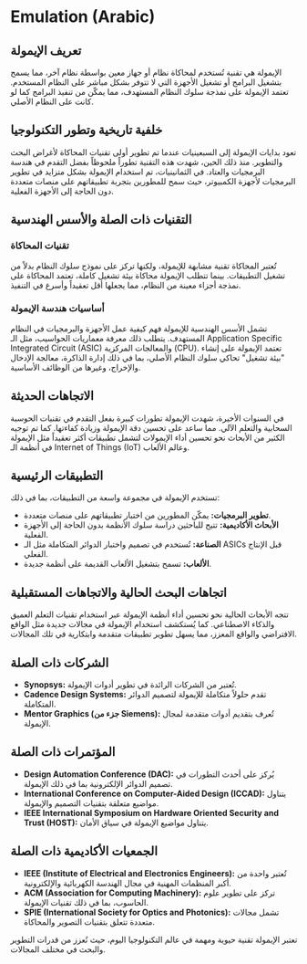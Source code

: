 # Emulation (Arabic)

## تعريف الإيمولة

الإيمولة هي تقنية تُستخدم لمحاكاة نظام أو جهاز معين بواسطة نظام آخر، مما يسمح بتشغيل البرامج أو تشغيل الأجهزة التي لا تتوفر بشكل مباشر على النظام المستخدم. تعتمد الإيمولة على نمذجة سلوك النظام المستهدف، مما يمكّن من تنفيذ البرامج كما لو كانت على النظام الأصلي.

## خلفية تاريخية وتطور التكنولوجيا

تعود بدايات الإيمولة إلى السبعينيات عندما تم تطوير أولى تقنيات المحاكاة لأغراض البحث والتطوير. منذ ذلك الحين، شهدت هذه التقنية تطوراً ملحوظاً بفضل التقدم في هندسة البرمجيات والعتاد. في الثمانينيات، تم استخدام الإيمولة بشكل متزايد في تطوير البرمجيات لأجهزة الكمبيوتر، حيث سمح للمطورين بتجربة تطبيقاتهم على منصات متعددة دون الحاجة إلى الأجهزة الفعلية.

## التقنيات ذات الصلة والأسس الهندسية

### تقنيات المحاكاة

تُعتبر المحاكاة تقنية مشابهة للإيمولة، ولكنها تركز على نموذج سلوك النظام بدلاً من تشغيل التطبيقات. بينما تتطلب الإيمولة محاكاة بيئة تشغيل كاملة، تعتمد المحاكاة على نمذجة أجزاء معينة من النظام، مما يجعلها أقل تعقيداً وأسرع في التنفيذ.

### أساسيات هندسة الإيمولة

تشمل الأسس الهندسية للإيمولة فهم كيفية عمل الأجهزة والبرمجيات في النظام المستهدف. يتطلب ذلك معرفة معماريات الحواسيب، مثل الـ Application Specific Integrated Circuit (ASIC) والمعالجات المركزية (CPU). تعتمد الإيمولة على إنشاء "بيئة تشغيل" تحاكي سلوك النظام الأصلي، بما في ذلك إدارة الذاكرة، معالجة الإدخال والإخراج، وغيرها من الوظائف الأساسية.

## الاتجاهات الحديثة

في السنوات الأخيرة، شهدت الإيمولة تطورات كبيرة بفعل التقدم في تقنيات الحوسبة السحابية والتعلم الآلي. مما ساعد على تحسين دقة الإيمولة وزيادة كفاءتها. كما تم توجيه الكثير من الأبحاث نحو تحسين أداء الإيمولات لتشمل تطبيقات أكثر تعقيداً مثل الإيمولة في أنظمة الـ Internet of Things (IoT) وعالم الألعاب.

## التطبيقات الرئيسية

تستخدم الإيمولة في مجموعة واسعة من التطبيقات، بما في ذلك:

- **تطوير البرمجيات:** يمكّن المطورين من اختبار تطبيقاتهم على منصات متعددة.
- **الأبحاث الأكاديمية:** تتيح للباحثين دراسة سلوك الأنظمة بدون الحاجة إلى الأجهزة الفعلية.
- **الصناعة:** تُستخدم في تصميم واختبار الدوائر المتكاملة مثل الـ ASICs قبل الإنتاج الفعلي.
- **الألعاب:** تسمح بتشغيل الألعاب القديمة على أنظمة جديدة.

## اتجاهات البحث الحالية والاتجاهات المستقبلية

تتجه الأبحاث الحالية نحو تحسين أداء أنظمة الإيمولة عبر استخدام تقنيات التعلم العميق والذكاء الاصطناعي. كما يُستكشف استخدام الإيمولة في مجالات جديدة مثل الواقع الافتراضي والواقع المعزز، مما يسهل تطوير تطبيقات متقدمة وابتكارية في تلك المجالات.

## الشركات ذات الصلة

- **Synopsys:** تُعتبر من الشركات الرائدة في تطوير أدوات الإيمولة.
- **Cadence Design Systems:** تقدم حلولاً متكاملة للإيمولة لتصميم الدوائر المتكاملة.
- **Mentor Graphics (جزء من Siemens):** تُعرف بتقديم أدوات متقدمة لمجال الإيمولة.

## المؤتمرات ذات الصلة

- **Design Automation Conference (DAC):** يُركز على أحدث التطورات في تصميم الدوائر الإلكترونية بما في ذلك الإيمولة.
- **International Conference on Computer-Aided Design (ICCAD):** يتناول مواضيع متعلقة بتقنيات التصميم والإيمولة.
- **IEEE International Symposium on Hardware Oriented Security and Trust (HOST):** يتناول مواضيع الإيمولة في سياق الأمان.

## الجمعيات الأكاديمية ذات الصلة

- **IEEE (Institute of Electrical and Electronics Engineers):** تُعتبر واحدة من أكبر المنظمات المهنية في مجال الهندسة الكهربائية والإلكترونية.
- **ACM (Association for Computing Machinery):** تركز على تطوير علوم الحاسوب، بما في ذلك تقنيات الإيمولة.
- **SPIE (International Society for Optics and Photonics):** تشمل مجالات متعددة تتعلق بتقنيات التصوير والمحاكاة. 

تعتبر الإيمولة تقنية حيوية ومهمة في عالم التكنولوجيا اليوم، حيث تُعزز من قدرات التطوير والبحث في مختلف المجالات.